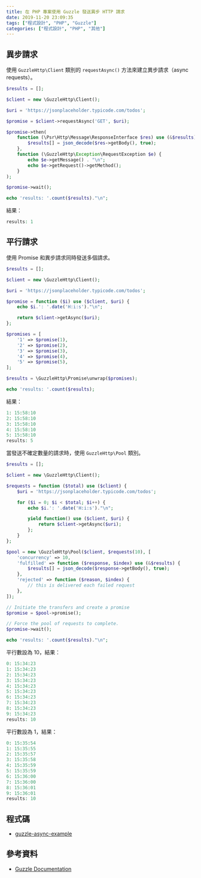 ```yaml
---
title: 在 PHP 專案使用 Guzzle 發送異步 HTTP 請求
date: 2019-11-20 23:09:35
tags: ["程式設計", "PHP", "Guzzle"]
categories: ["程式設計", "PHP", "其他"]
---
```


## 異步請求

使用 `GuzzleHttp\Client` 類別的 `requestAsync()` 方法來建立異步請求（async requests）。

```php
$results = [];

$client = new \GuzzleHttp\Client();

$uri = 'https://jsonplaceholder.typicode.com/todos';

$promise = $client->requestAsync('GET', $uri);

$promise->then(
    function (\Psr\Http\Message\ResponseInterface $res) use (&$results) {
        $results[] = json_decode($res->getBody(), true);
    },
    function (\GuzzleHttp\Exception\RequestException $e) {
        echo $e->getMessage() . "\n";
        echo $e->getRequest()->getMethod();
    }
);

$promise->wait();

echo 'results: '.count($results)."\n";
```

結果：

```php
results: 1
```

## 平行請求

使用 Promise 和異步請求同時發送多個請求。

```php
$results = [];

$client = new \GuzzleHttp\Client();

$uri = 'https://jsonplaceholder.typicode.com/todos';

$promise = function ($i) use ($client, $uri) {
    echo $i.': '.date('H:i:s')."\n";

    return $client->getAsync($uri);
};

$promises = [
    '1' => $promise(1),
    '2' => $promise(2),
    '3' => $promise(3),
    '4' => $promise(4),
    '5' => $promise(5),
];

$results = \GuzzleHttp\Promise\unwrap($promises);

echo 'results: '.count($results);
```

結果：

```php
1: 15:58:10
2: 15:58:10
3: 15:58:10
4: 15:58:10
5: 15:58:10
results: 5
```

當發送不確定數量的請求時，使用 `GuzzleHttp\Pool` 類別。

```php
$results = [];

$client = new \GuzzleHttp\Client();

$requests = function ($total) use ($client) {
    $uri = 'https://jsonplaceholder.typicode.com/todos';

    for ($i = 0; $i < $total; $i++) {
        echo $i.': '.date('H:i:s')."\n";

        yield function() use ($client, $uri) {
            return $client->getAsync($uri);
        };
    }
};

$pool = new \GuzzleHttp\Pool($client, $requests(10), [
    'concurrency' => 10,
    'fulfilled' => function ($response, $index) use (&$results) {
        $results[] = json_decode($response->getBody(), true);
    },
    'rejected' => function ($reason, $index) {
        // this is delivered each failed request
    },
]);

// Initiate the transfers and create a promise
$promise = $pool->promise();

// Force the pool of requests to complete.
$promise->wait();

echo 'results: '.count($results)."\n";
```

平行數設為 10，結果：

```php
0: 15:34:23
1: 15:34:23
2: 15:34:23
3: 15:34:23
4: 15:34:23
5: 15:34:23
6: 15:34:23
7: 15:34:23
8: 15:34:23
9: 15:34:23
results: 10
```

平行數設為 1，結果：

```php
0: 15:35:54
1: 15:35:55
2: 15:35:57
3: 15:35:58
4: 15:35:59
5: 15:35:59
6: 15:36:00
7: 15:36:00
8: 15:36:01
9: 15:36:01
results: 10
```

## 程式碼

- [guzzle-async-example](https://github.com/memochou1993/guzzle-async-example)

## 參考資料

- [Guzzle Documentation](http://docs.guzzlephp.org/)
